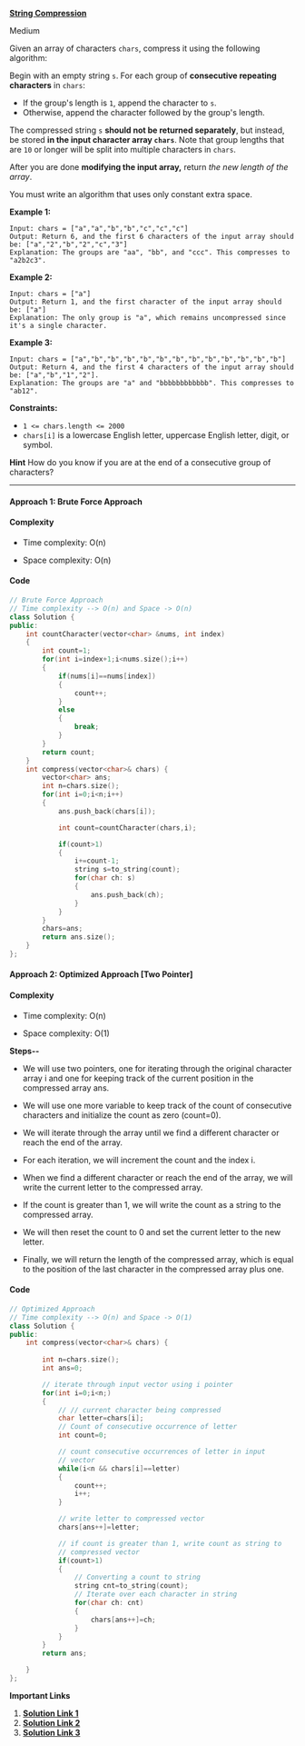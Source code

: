 
**[String Compression](https://leetcode.com/problems/string-compression/)**

Medium

Given an array of characters `chars`, compress it using the following algorithm:

Begin with an empty string `s`. For each group of **consecutive repeating characters** in `chars`:

-   If the group's length is `1`, append the character to `s`.
-   Otherwise, append the character followed by the group's length.

The compressed string `s` **should not be returned separately**, but instead, be stored **in the input character array `chars`**. Note that group lengths that are `10` or longer will be split into multiple characters in `chars`.

After you are done **modifying the input array,** return _the new length of the array_.

You must write an algorithm that uses only constant extra space.

**Example 1:**

```
Input: chars = ["a","a","b","b","c","c","c"]
Output: Return 6, and the first 6 characters of the input array should be: ["a","2","b","2","c","3"]
Explanation: The groups are "aa", "bb", and "ccc". This compresses to "a2b2c3".
```

**Example 2:**

```
Input: chars = ["a"]
Output: Return 1, and the first character of the input array should be: ["a"]
Explanation: The only group is "a", which remains uncompressed since it's a single character.
```

**Example 3:**

```
Input: chars = ["a","b","b","b","b","b","b","b","b","b","b","b","b"]
Output: Return 4, and the first 4 characters of the input array should be: ["a","b","1","2"].
Explanation: The groups are "a" and "bbbbbbbbbbbb". This compresses to "ab12".
```

**Constraints:**

-   `1 <= chars.length <= 2000`
-   `chars[i]` is a lowercase English letter, uppercase English letter, digit, or symbol.


**Hint**
How do you know if you are at the end of a consecutive group of characters?

***

#### Approach 1: Brute Force Approach

#### Complexity

-   Time complexity: O(n)
    
-   Space complexity: O(n)
    

#### Code

```cpp
// Brute Force Approach
// Time complexity --> O(n) and Space -> O(n)
class Solution {
public:
    int countCharacter(vector<char> &nums, int index)
    {
        int count=1;
        for(int i=index+1;i<nums.size();i++)
        {
            if(nums[i]==nums[index])
            {
                count++;
            }
            else
            {
                break;
            }
        }
        return count;
    }
    int compress(vector<char>& chars) {
        vector<char> ans;
        int n=chars.size();
        for(int i=0;i<n;i++)
        {
            ans.push_back(chars[i]);

            int count=countCharacter(chars,i);

            if(count>1)
            {
                i+=count-1; 
                string s=to_string(count);
                for(char ch: s)
                {
                    ans.push_back(ch);
                }
            }
        }
        chars=ans;
        return ans.size();
    }
};
```

#### Approach 2: Optimized Approach [Two Pointer]

#### Complexity

-   Time complexity: O(n)
    
-   Space complexity: O(1)
    

**Steps--**

-   We will use two pointers, one for iterating through the original character array i and one for keeping track of the current position in the compressed array ans.
    
-   We will use one more variable to keep track of the count of consecutive characters and initialize the count as zero (count=0).
    
-   We will iterate through the array until we find a different character or reach the end of the array.
    
-   For each iteration, we will increment the count and the index i.
    
-   When we find a different character or reach the end of the array, we will write the current letter to the compressed array.
    
-   If the count is greater than 1, we will write the count as a string to the compressed array.
    
-   We will then reset the count to 0 and set the current letter to the new letter.
    
-   Finally, we will return the length of the compressed array, which is equal to the position of the last character in the compressed array plus one.
    

#### Code

```cpp
// Optimized Approach
// Time complexity --> O(n) and Space -> O(1)
class Solution {
public:
    int compress(vector<char>& chars) {
        
        int n=chars.size();
        int ans=0;

        // iterate through input vector using i pointer
        for(int i=0;i<n;)
        {
	        // // current character being compressed
            char letter=chars[i];
            // Count of consecutive occurrence of letter
            int count=0; 

            // count consecutive occurrences of letter in input
            // vector
            while(i<n && chars[i]==letter)
            {
                count++;
                i++;
            }

            // write letter to compressed vector
            chars[ans++]=letter;

            // if count is greater than 1, write count as string to
            // compressed vector
            if(count>1)
            {
			    // Converting a count to string
                string cnt=to_string(count);
	            // Iterate over each character in string
                for(char ch: cnt)                
                {
                    chars[ans++]=ch;
                }
            }
        }
        return ans;

    }
};
```


**Important Links**

1. **[Solution Link 1](https://leetcode.com/problems/string-compression/solutions/3248295/2-approach-easy-c-solution-brute-force-optimized-approach-two-pointer/)**
2. **[Solution Link 2](https://leetcode.com/problems/string-compression/solutions/3245804/clean-codes-full-explanation-two-pointers-c-java-python3/)**
3. **[Solution Link 3](https://leetcode.com/problems/string-compression/solutions/3245868/simple-diagram-explanation/)**


